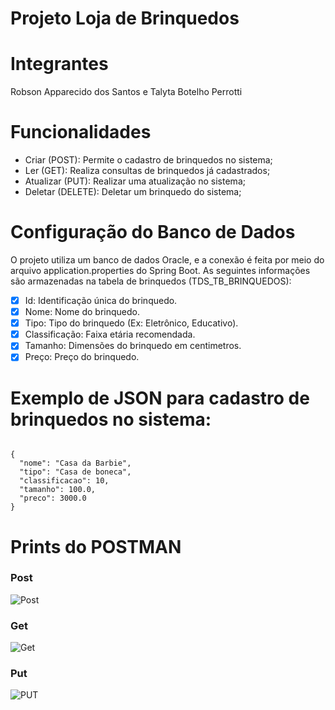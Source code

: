 # Projeto Loja de Brinquedos 

# Integrantes
Robson Apparecido dos Santos e Talyta Botelho Perrotti

# Funcionalidades
- Criar (POST): Permite o cadastro de brinquedos no sistema;
- Ler (GET): Realiza consultas de brinquedos já cadastrados;
- Atualizar (PUT): Realizar uma atualização no sistema;
- Deletar (DELETE): Deletar um brinquedo do sistema;

# Configuração do Banco de Dados
O projeto utiliza um banco de dados Oracle, e a conexão é feita por meio do arquivo application.properties do Spring Boot. As seguintes informações são armazenadas na tabela de brinquedos (TDS_TB_BRINQUEDOS):

- [X] Id: Identificação única do brinquedo.
- [X] Nome: Nome do brinquedo.
- [X] Tipo: Tipo do brinquedo (Ex: Eletrônico, Educativo).
- [X] Classificação: Faixa etária recomendada.
- [X] Tamanho: Dimensões do brinquedo em centimetros.
- [X] Preço: Preço do brinquedo.

# Exemplo de JSON para cadastro de brinquedos no sistema:

```

{
  "nome": "Casa da Barbie",
  "tipo": "Casa de boneca",
  "classificacao": 10,
  "tamanho": 100.0,
  "preco": 3000.0
}

```

# Prints do POSTMAN

### Post
![Post](https://github.com/user-attachments/assets/2f43e345-5d90-4e38-af4b-c33f867ba7ce)

### Get
![Get](https://github.com/user-attachments/assets/5ee8aaa0-5ad8-4a76-b70e-d286ad48c5fc)

### Put
![PUT](https://github.com/user-attachments/assets/0f087268-1c8d-45d2-92f8-45de2d1c92de)


